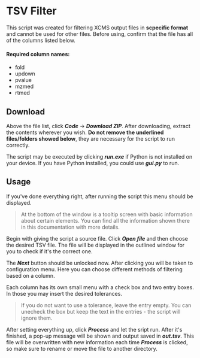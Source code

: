 # TSV Filter

This script was created for filtering XCMS output files in **scpecific format** and cannot be used for other files. Before using, confirm that the file has all of the columns listed below.

#### Required column names:
* fold
* updown
* pvalue
* mzmed
* rtmed


## Download

Above the file list, click ***Code*** → ***Download ZIP***. After downloading, extract the contents wherever you wish. **Do not remove the underlined files/folders showed below**, they are necessary for the script to run correctly.

<!--TODO Pridej obrazek souboru ktere musi zustat -->

The script may be executed by clicking ***<span>run.exe</span>*** if Python is not installed on your device. If you have Python installed, you could use ***<span>gui.py</span>*** to run.


## Usage 

If you've done everything right, after running the script this menu should be displayed.

<!--TODO Obrazek prvni stranky -->

> At the bottom of the window is a tooltip screen with basic information about certain elements. You can find all the information shown there in this documentation with more details.

Begin with giving the script a source file. Click ***Open file*** and then choose the desired TSV file. The file will be displayed in the outlined window for you to check if it's the correct one.

The ***Next*** button should be unlocked now. After clicking you will be taken to configuration menu. Here you can choose different methods of filtering based on a column.

Each column has its own small menu with a check box and two entry boxes. In those you may insert the desired tolerances.

> If you do not want to use a tolerance, leave the entry empty. You can unecheck the box but keep the text in the entries - the script will ignore them.

After setting everything up, click ***Process*** and let the sript run. After it's finished, a pop-up message will be shown and output saved in ***<span>out.tsv</span>***. This file will be overwritten with new information each time ***Process*** is clicked, so make sure to rename or move the file to another directory.